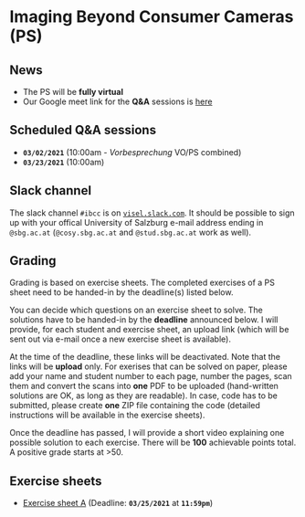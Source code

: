 # Imaging Beyond Consumer Cameras (PS)

## News

- The PS will be **fully virtual**
- Our Google meet link for the **Q&A** sessions is [here](https://meet.google.com/zka-jpyj-hmg)

## Scheduled Q&A sessions

- **`03/02/2021`** (10:00am - *Vorbesprechung* VO/PS combined)
- **`03/23/2021`** (10:00am)


## Slack channel

The slack channel `#ibcc` is on [`visel.slack.com`](https://visel.slack.com). It should be possible to sign up with your
offical University of Salzburg e-mail address ending in
`@sbg.ac.at` (`@cosy.sbg.ac.at` and `@stud.sbg.ac.at` work as well).

## Grading

Grading is based on exercise sheets. The completed exercises of a PS sheet need to be handed-in by the deadline(s) listed below.

You can decide which questions on an exercise sheet to solve. The solutions have to be handed-in by the **deadline** announced below. I will provide, for each student and exercise sheet, an upload link (which will be sent out via e-mail once a new exercise sheet is available).

At the time of the deadline, these links will be deactivated. Note that the links will be **upload** only. For exerises that can be solved on paper, please add your name and student number to each page, number the pages, scan them and convert the scans into **one** PDF to be uploaded (hand-written solutions are OK, as long as they are readable). In case, code has to be submitted, please create **one** ZIP file containing the code (detailed instructions will be available in the exercise sheets).
 
Once the deadline has passed, I will provide a short video explaining one possible solution to each exercise. There will be **100** achievable points total. A positive grade starts at >50.

## Exercise sheets

- [Exercise sheet A](exA.2021.pdf) (Deadline: **`03/25/2021`** at **`11:59pm`**)
